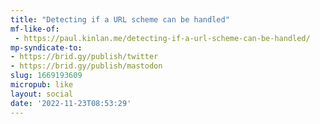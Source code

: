 ```yaml
---
title: "Detecting if a URL scheme can be handled"
mf-like-of:
 - https://paul.kinlan.me/detecting-if-a-url-scheme-can-be-handled/
mp-syndicate-to:
- https://brid.gy/publish/twitter
- https://brid.gy/publish/mastodon
slug: 1669193609
micropub: like
layout: social
date: '2022-11-23T08:53:29'
---
```

